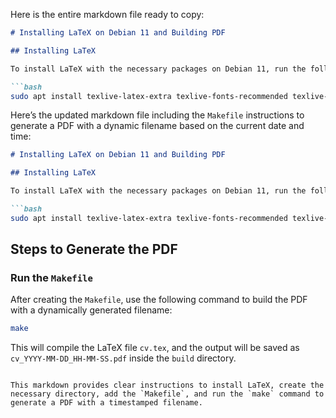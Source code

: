 Here is the entire markdown file ready to copy:

```markdown
# Installing LaTeX on Debian 11 and Building PDF

## Installing LaTeX

To install LaTeX with the necessary packages on Debian 11, run the following command:

```bash
sudo apt install texlive-latex-extra texlive-fonts-recommended texlive-latex-recommended texlive-fonts-extra texlive-bibtex-extra -y
```
Here’s the updated markdown file including the `Makefile` instructions to generate a PDF with a dynamic filename based on the current date and time:

```markdown
# Installing LaTeX on Debian 11 and Building PDF

## Installing LaTeX

To install LaTeX with the necessary packages on Debian 11, run the following command:

```bash
sudo apt install texlive-latex-extra texlive-fonts-recommended texlive-latex-recommended texlive-fonts-extra texlive-bibtex-extra -y
```

## Steps to Generate the PDF

### Run the `Makefile`

After creating the `Makefile`, use the following command to build the PDF with a dynamically generated filename:

```bash
make
```

This will compile the LaTeX file `cv.tex`, and the output will be saved as `cv_YYYY-MM-DD_HH-MM-SS.pdf` inside the `build` directory.

```

This markdown provides clear instructions to install LaTeX, create the necessary directory, add the `Makefile`, and run the `make` command to generate a PDF with a timestamped filename.